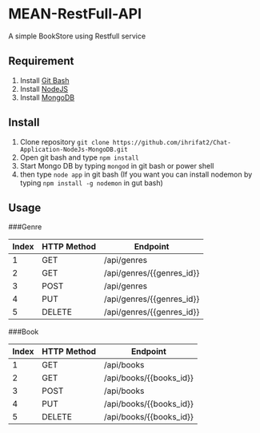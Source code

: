 # MEAN-RestFull-API

A simple BookStore using Restfull service

## Requirement

1. Install [Git Bash](https://git-scm.com/)
2. Install [NodeJS](https://nodejs.org/en/)
3. Install [MongoDB](https://www.mongodb.com/)

## Install 

1. Clone repository `git clone https://github.com/ihrifat2/Chat-Application-NodeJs-MongoDB.git`
2. Open git bash and type `npm install`
3. Start Mongo DB by typing `mongod` in git bash or power shell
4. then type `node app` in git bash (If you want you can install nodemon by typing `npm install -g nodemon` in gut bash)

## Usage

###Genre

Index | HTTP Method | Endpoint
----------|----------|----------
1 | GET | /api/genres
2 | GET | /api/genres/{{genres_id}}
3 | POST | /api/genres
4 | PUT | /api/genres/{{genres_id}}
5 | DELETE | /api/genres/{{genres_id}}

###Book

Index | HTTP Method | Endpoint
----------|----------|----------
1 | GET | /api/books
2 | GET | /api/books/{{books_id}}
3 | POST | /api/books
4 | PUT | /api/books/{{books_id}}
5 | DELETE | /api/books/{{books_id}}